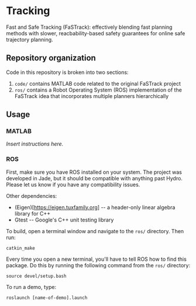 # Tracking
Fast and Safe Tracking (FaSTrack): effectively blending fast planning methods with slower, reacbability-based safety guarantees for online safe trajectory planning.

## Repository organization
Code in this repository is broken into two sections:
1. `code/` contains MATLAB code related to the original FaSTrack project
2. `ros/` contains a Robot Operating System (ROS) implementation of the FaSTrack idea that incorporates multiple planners hierarchically

## Usage
### MATLAB
_Insert instructions here._

### ROS
First, make sure you have ROS installed on your system. The project was developed in Jade, but it should be compatible with anything past Hydro. Please let us know if you have any compatibility issues.

Other dependencies:
* (Eigen)[https://eigen.tuxfamily.org] -- a header-only linear algebra library for C++
* Gtest -- Google's C++ unit testing library

To build, open a terminal window and navigate to the `ros/` directory. Then run:
```
catkin_make
```

Every time you open a new terminal, you'll have to tell ROS how to find this package. Do this by running the following command from the `ros/` directory:
```
source devel/setup.bash
```

To run a demo, type:
```
roslaunch [name-of-demo].launch
```
